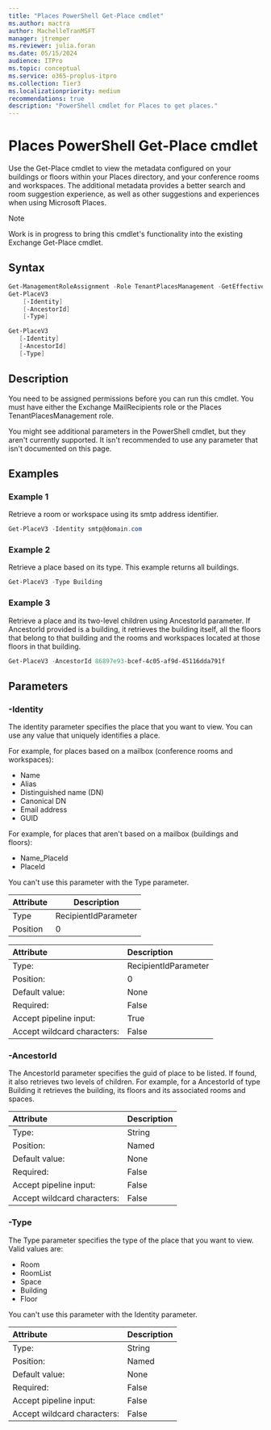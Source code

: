 ```yaml
---
title: "Places PowerShell Get-Place cmdlet"
ms.author: mactra
author: MachelleTranMSFT
manager: jtremper
ms.reviewer: julia.foran
ms.date: 05/15/2024
audience: ITPro
ms.topic: conceptual
ms.service: o365-proplus-itpro
ms.collection: Tier3
ms.localizationpriority: medium
recommendations: true
description: "PowerShell cmdlet for Places to get places."
---
```


# Places PowerShell Get-Place cmdlet

Use the Get-Place cmdlet to view the metadata configured on your buildings or floors within your Places directory, and your conference rooms and workspaces. The additional metadata provides a better search and room suggestion experience, as well as other suggestions and experiences when using Microsoft Places.

> [!NOTE]
> Work is in progress to bring this cmdlet's functionality into the existing Exchange Get-Place cmdlet.

## Syntax

```powershell
Get-ManagementRoleAssignment -Role TenantPlacesManagement -GetEffectiveUsers | Where {$_.EffectiveUserName -Eq "Adele Vance"}
Get-PlaceV3
    [-Identity]
    [-AncestorId]
    [-Type]
```

```powershell
Get-PlaceV3
   [-Identity]
   [-AncestorId]
   [-Type]
```

## Description

You need to be assigned permissions before you can run this cmdlet. You must have either the Exchange MailRecipients role or the Places TenantPlacesManagement role.

You might see additional parameters in the PowerShell cmdlet, but they aren't currently supported. It isn't recommended to use any parameter that isn't documented on this page.

## Examples

### Example 1

Retrieve a room or workspace using its smtp address identifier.

```powershell
Get-PlaceV3 -Identity smtp@domain.com
```

### Example 2

Retrieve a place based on its type. This example returns all buildings.

```powershell
Get-PlaceV3 -Type Building
```

### Example 3

Retrieve a place and its two-level children using AncestorId parameter. If AncestorId provided is a building, it retrieves the building itself, all the floors that belong to that building and the rooms and workspaces located at those floors in that building.

```powershell
Get-PlaceV3 -AncestorId 86897e93-bcef-4c05-af9d-45116dda791f 
```

## Parameters

### -Identity

The identity parameter specifies the place that you want to view. You can use any value that uniquely identifies a place.

For example, for places based on a mailbox (conference rooms and workspaces):

* Name
* Alias
* Distinguished name (DN)
* Canonical DN
* Email address
* GUID

For example, for places that aren't based on a mailbox (buildings and floors):

* Name_PlaceId
* PlaceId

You can't use this parameter with the Type parameter.

|Attribute |Description |
| -------- | -------- |
|Type|RecipientIdParameter   |
|Position |0|

|Attribute|Description|
|:-----------|:-----------|
|Type:|RecipientIdParameter|
|Position:|0|
|Default value:|None|
|Required:|False|
|Accept pipeline input:|True|
|Accept wildcard characters:|False|

### -AncestorId

The AncestorId parameter specifies the guid of place to be listed. If found, it also retrieves two levels of children. For example, for a AncestorId of type Building it retrieves the building, its floors and its associated rooms and spaces.

|Attribute|Description|
|:-----------|:-----------|
|Type:|String|
|Position:|Named|
|Default value:|None|
|Required:|False|
|Accept pipeline input:|False|
|Accept wildcard characters:|False|

### -Type

The Type parameter specifies the type of the place that you want to view. Valid values are:

* Room
* RoomList
* Space
* Building
* Floor

You can't use this parameter with the Identity parameter.

|Attribute|Description|
|:-----------|:-----------|
|Type:|String|
|Position:|Named|
|Default value:|None|
|Required:|False|
|Accept pipeline input:|False|
|Accept wildcard characters:|False|
